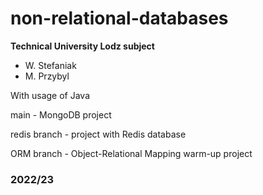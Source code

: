 # non-relational-databases
**Technical University Lodz subject**
- W. Stefaniak
- M. Przybyl 

With usage of Java

main - MongoDB project

redis branch - project with Redis database

ORM branch - Object-Relational Mapping warm-up project 
### 2022/23
